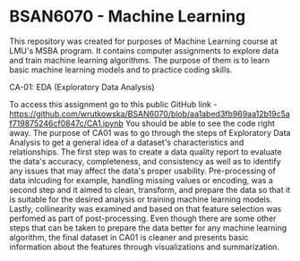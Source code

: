 # BSAN6070 - Machine Learning

This repository was created for purposes of Machine Learning course at LMU's MSBA program. It contains computer assignments to explore data and train machine learning algorithms. The purpose of them is to learn basic machine learning models and to practice coding skills. 


CA-01: EDA (Exploratory Data Analysis)

To access this assignment go to this public GitHub link - https://github.com/wrutkowska/BSAN6070/blob/aa1abed3fb969aa12b19c5af719875246cf0847c/CA1.ipynb You should be able to see the code right away. 
The purpose of CA01 was to go through the steps of Exploratory Data Analysis to get a general idea of a dataset's characteristics and relationships. The first step was to create a data quality report to evaluate the data's accuracy, completeness, and consistency as well as to identify any issues that may affect the data's proper usability. Pre-processing of data inlcuding for example, handling missing values or encoding, was a second step and it aimed to clean, transform, and prepare the data so that it is suitable for the desired analysis or training machine learning models. Lastly, collinearity was examined and based on that feature selection was perfomed as part of post-processing. Even though there are some other steps that can be taken to prepare the data better for any machine learning algorithm, the final dataset in CA01 is cleaner and presents basic information about the features through visualizations and summarization. 

